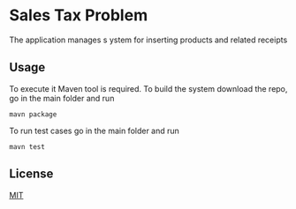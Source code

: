 # Sales Tax Problem

The application manages s ystem for inserting products and related receipts

## Usage
To execute it Maven tool is required. 
To build the system download the repo, go in the main folder and run 
```
mavn package
```
To run test cases go in the main folder and run 
```
mavn test
```
## License
[MIT](https://choosealicense.com/licenses/mit/)
